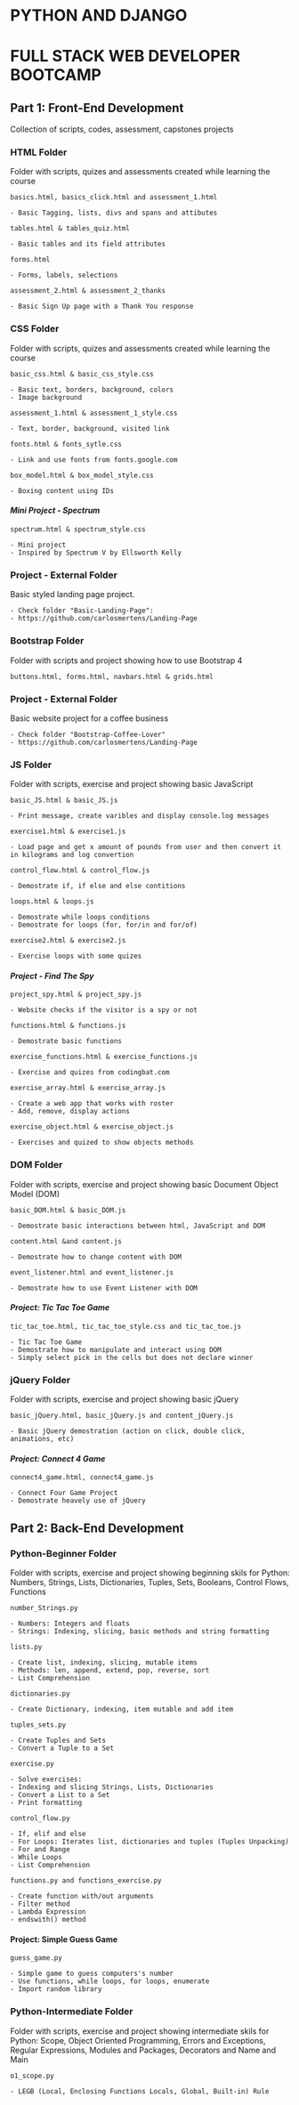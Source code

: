 # **PYTHON AND DJANGO**

# **FULL STACK WEB DEVELOPER BOOTCAMP**

## **Part 1: Front-End Development**

Collection of scripts, codes, assessment, capstones projects

### **HTML Folder**

Folder with scripts, quizes and assessments created while learning the course

```
basics.html, basics_click.html and assessment_1.html

- Basic Tagging, lists, divs and spans and attibutes
```

```
tables.html & tables_quiz.html

- Basic tables and its field attributes
```

```
forms.html

- Forms, labels, selections
```

```
assessment_2.html & assessment_2_thanks

- Basic Sign Up page with a Thank You response
```

### **CSS Folder**

Folder with scripts, quizes and assessments created while learning the course

```
basic_css.html & basic_css_style.css

- Basic text, borders, background, colors
- Image background
```

```
assessment_1.html & assessment_1_style.css

- Text, border, background, visited link
```

```
fonts.html & fonts_sytle.css

- Link and use fonts from fonts.google.com
```

```
box_model.html & box_model_style.css

- Boxing content using IDs
```

#### _Mini Project - Spectrum_

```
spectrum.html & spectrum_style.css

- Mini project
- Inspired by Spectrum V by Ellsworth Kelly
```

### **Project - External Folder**

Basic styled landing page project.

```
- Check folder "Basic-Landing-Page":
- https://github.com/carlosmertens/Landing-Page
```

### **Bootstrap Folder**

Folder with scripts and project showing how to use Bootstrap 4

```
buttons.html, forms.html, navbars.html & grids.html
```

### **Project - External Folder**

Basic website project for a coffee business

```
- Check folder "Bootstrap-Coffee-Lover"
- https://github.com/carlosmertens/Landing-Page
```

### **JS Folder**

Folder with scripts, exercise and project showing basic JavaScript

```
basic_JS.html & basic_JS.js

- Print message, create varibles and display console.log messages
```

```
exercise1.html & exercise1.js

- Load page and get x amount of pounds from user and then convert it in kilograms and log convertion
```

```
control_flow.html & control_flow.js

- Demostrate if, if else and else contitions
```

```
loops.html & loops.js

- Demostrate while loops conditions
- Demostrate for loops (for, for/in and for/of)
```

```
exercise2.html & exercise2.js

- Exercise loops with some quizes
```

#### _Project - Find The Spy_

```
project_spy.html & project_spy.js

- Website checks if the visitor is a spy or not
```

```
functions.html & functions.js

- Demostrate basic functions
```

```
exercise_functions.html & exercise_functions.js

- Exercise and quizes from codingbat.com
```

```
exercise_array.html & exercise_array.js

- Create a web app that works with roster
- Add, remove, display actions
```

```
exercise_object.html & exercise_object.js

- Exercises and quized to show objects methods
```

### **DOM Folder**

Folder with scripts, exercise and project showing basic Document Object Model (DOM)

```
basic_DOM.html & basic_DOM.js

- Demostrate basic interactions between html, JavaScript and DOM
```

```
content.html &and content.js

- Demostrate how to change content with DOM
```

```
event_listener.html and event_listener.js

- Demostrate how to use Event Listener with DOM
```

#### _Project: Tic Tac Toe Game_

```
tic_tac_toe.html, tic_tac_toe_style.css and tic_tac_toe.js

- Tic Tac Toe Game
- Demostrate how to manipulate and interact using DOM
- Simply select pick in the cells but does not declare winner
```

### **jQuery Folder**

Folder with scripts, exercise and project showing basic jQuery

```
basic_jQuery.html, basic_jQuery.js and content_jQuery.js

- Basic jQuery demostration (action on click, double click, animations, etc)
```

#### _Project: Connect 4 Game_

```
connect4_game.html, connect4_game.js

- Connect Four Game Project
- Demostrate heavely use of jQuery
```

## **Part 2: Back-End Development**

### **Python-Beginner Folder**

Folder with scripts, exercise and project showing beginning skils for Python: Numbers, Strings, Lists, Dictionaries, Tuples, Sets, Booleans, Control Flows, Functions

```
number_Strings.py

- Numbers: Integers and floats
- Strings: Indexing, slicing, basic methods and string formatting
```

```
lists.py

- Create list, indexing, slicing, mutable items
- Methods: len, append, extend, pop, reverse, sort
- List Comprehension
```

```
dictionaries.py

- Create Dictionary, indexing, item mutable and add item
```

```
tuples_sets.py

- Create Tuples and Sets
- Convert a Tuple to a Set
```

```
exercise.py

- Solve exercises:
- Indexing and slicing Strings, Lists, Dictionaries
- Convert a List to a Set
- Print formatting
```

```
control_flow.py

- If, elif and else
- For Loops: Iterates list, dictionaries and tuples (Tuples Unpacking)
- For and Range
- While Loops
- List Comprehension
```

```
functions.py and functions_exercise.py

- Create function with/out arguments
- Filter method
- Lambda Expression
- endswith() method
```

#### Project: Simple Guess Game

```
guess_game.py

- Simple game to guess computers's number
- Use functions, while loops, for loops, enumerate
- Import random library
```

### Python-Intermediate Folder

Folder with scripts, exercise and project showing intermediate skils for Python: Scope, Object Oriented Programming, Errors and Exceptions, Regular Expressions, Modules and Packages, Decorators and Name and Main

```
o1_scope.py

- LEGB (Local, Enclosing Functions Locals, Global, Built-in) Rule
```
